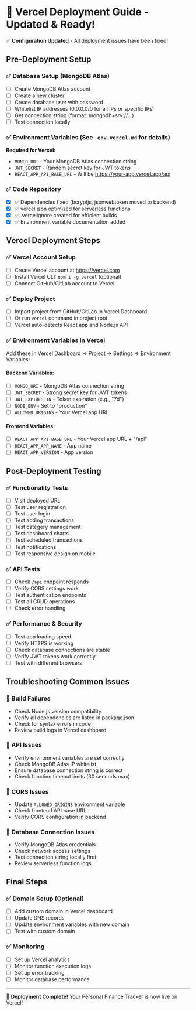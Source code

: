 # 🚀 Vercel Deployment Guide - Updated & Ready!

✅ **Configuration Updated** - All deployment issues have been fixed!

## Pre-Deployment Setup

### ✅ Database Setup (MongoDB Atlas)
- [ ] Create MongoDB Atlas account
- [ ] Create a new cluster  
- [ ] Create database user with password
- [ ] Whitelist IP addresses (0.0.0.0/0 for all IPs or specific IPs)
- [ ] Get connection string (format: mongodb+srv://...)
- [ ] Test connection locally

### ✅ Environment Variables (See `.env.vercel.md` for details)
**Required for Vercel:**
- `MONGO_URI` - Your MongoDB Atlas connection string
- `JWT_SECRET` - Random secret key for JWT tokens
- `REACT_APP_API_BASE_URL` - Will be https://your-app.vercel.app/api

### ✅ Code Repository  
- [x] ✅ Dependencies fixed (bcryptjs, jsonwebtoken moved to backend)
- [x] ✅ vercel.json optimized for serverless functions
- [x] ✅ .vercelignore created for efficient builds
- [x] ✅ Environment variable documentation added

## Vercel Deployment Steps

### ✅ Vercel Account Setup
- [ ] Create Vercel account at https://vercel.com
- [ ] Install Vercel CLI: `npm i -g vercel` (optional)
- [ ] Connect GitHub/GitLab account to Vercel

### ✅ Deploy Project
- [ ] Import project from GitHub/GitLab in Vercel Dashboard
- [ ] Or run `vercel` command in project root
- [ ] Vercel auto-detects React app and Node.js API

### ✅ Environment Variables in Vercel
Add these in Vercel Dashboard → Project → Settings → Environment Variables:

#### Backend Variables:
- [ ] `MONGO_URI` - MongoDB Atlas connection string
- [ ] `JWT_SECRET` - Strong secret key for JWT tokens
- [ ] `JWT_EXPIRES_IN` - Token expiration (e.g., "7d")
- [ ] `NODE_ENV` - Set to "production"
- [ ] `ALLOWED_ORIGINS` - Your Vercel app URL

#### Frontend Variables:
- [ ] `REACT_APP_API_BASE_URL` - Your Vercel app URL + "/api"
- [ ] `REACT_APP_APP_NAME` - App name
- [ ] `REACT_APP_VERSION` - App version

## Post-Deployment Testing

### ✅ Functionality Tests
- [ ] Visit deployed URL
- [ ] Test user registration
- [ ] Test user login
- [ ] Test adding transactions
- [ ] Test category management
- [ ] Test dashboard charts
- [ ] Test scheduled transactions
- [ ] Test notifications
- [ ] Test responsive design on mobile

### ✅ API Tests
- [ ] Check `/api` endpoint responds
- [ ] Verify CORS settings work
- [ ] Test authentication endpoints
- [ ] Test all CRUD operations
- [ ] Check error handling

### ✅ Performance & Security
- [ ] Test app loading speed
- [ ] Verify HTTPS is working
- [ ] Check database connections are stable
- [ ] Verify JWT tokens work correctly
- [ ] Test with different browsers

## Troubleshooting Common Issues

### 🔧 Build Failures
- Check Node.js version compatibility
- Verify all dependencies are listed in package.json
- Check for syntax errors in code
- Review build logs in Vercel dashboard

### 🔧 API Issues
- Verify environment variables are set correctly
- Check MongoDB Atlas IP whitelist
- Ensure database connection string is correct
- Check function timeout limits (30 seconds max)

### 🔧 CORS Issues
- Update `ALLOWED_ORIGINS` environment variable
- Check frontend API base URL
- Verify CORS configuration in backend

### 🔧 Database Connection Issues
- Verify MongoDB Atlas credentials
- Check network access settings
- Test connection string locally first
- Review serverless function logs

## Final Steps

### ✅ Domain Setup (Optional)
- [ ] Add custom domain in Vercel dashboard
- [ ] Update DNS records
- [ ] Update environment variables with new domain
- [ ] Test with custom domain

### ✅ Monitoring
- [ ] Set up Vercel analytics
- [ ] Monitor function execution logs
- [ ] Set up error tracking
- [ ] Monitor database performance

---

🎉 **Deployment Complete!** Your Personal Finance Tracker is now live on Vercel!